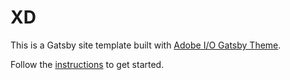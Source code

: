 # XD

This is a Gatsby site template built with [Adobe I/O Gatsby Theme](https://github.com/adobe/gatsby-theme-aio).

Follow the [instructions](https://github.com/adobe/gatsby-theme-aio#getting-started) to get started.
